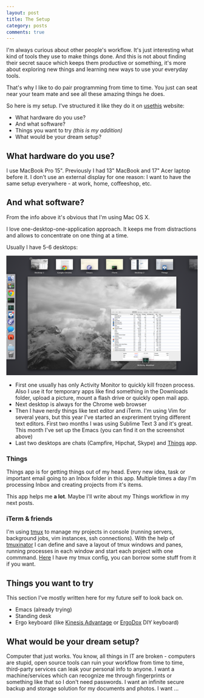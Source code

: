 ```yaml
---
layout: post
title: The Setup
category: posts
comments: true
---
```


I'm always curious about other people's workflow. It's just interesting what kind of tools they use to make things done.
And this is not about finding their secret sauce which keeps them productive or something, it's more about exploring new things
and learning new ways to use your everyday tools.

That's why I like to do pair programming from time to time. You just can seat near your team mate and see all these amazing things he does.

So here is my setup. I've structured it like they do it on [usethis][usethis] website:

* What hardware do you use?
* And what software?
* Things you want to try _(this is my addition)_
* What would be your dream setup?

## What hardware do you use?
I use MacBook Pro 15". Previously I had 13" MacBook and 17" Acer laptop before it.
I don't use an external display for one reason: I want to have the same setup everywhere - at work, home, coffeeshop, etc.
## And what software?
From the info above it's obvious that I'm using Mac OS X.

I love one-desktop-one-application approach. It keeps me from distractions and allows to concentrate on one thing at a time.

Usually I have 5-6 desktops:

[![desktops](/images/desktops.png)][desktops]

* First one usually has only Activity Monitor to quickly kill frozen process. Also I use it for temporary apps
  like find something in the Downloads folder, upload a picture, mount a flash drive or quickly open mail app.
* Next desktop is always for the Chrome web browser
* Then I have nerdy things like text editor and iTerm. I'm using Vim for several years, but this year I've started an expreriment trying different text editors.
  First two months I was using Sublime Text 3 and it's great. This month I've set up the Emacs (you can find it on the screenshot above)
* Last two desktops are chats (Campfire, Hipchat, Skype) and [Things][things] app.

### Things
Things app is for getting things out of my head. Every new idea, task or important email going to an Inbox folder in this app.
Multiple times a day I'm processing Inbox and creating projects from it's items.

This app helps me **a lot**.
Maybe I'll write about my Things workflow in my next posts.

### iTerm & friends
I'm using [tmux][tmux] to manage my projects in console (running servers, background jobs, vim instances, ssh connections).
With the help of [tmuxinator][tmuxinator] I can define and save a layout of tmux windows and panes, running processes
in each window and start each project with one commmand. [Here][shellmagick] I have my tmux config, you can borrow some stuff from it if you want.

## Things you want to try

This section I've mostly written here for my future self to look back on.

* Emacs (already trying)
* Standing desk
* Ergo keyboard (like [Kinesis Advantage][kinesis] or [ErgoDox][ergodox] DIY keyboard)

## What would be your dream setup?

Computer that just works. You know, all things in IT are broken - computers are stupid, open source tools can ruin your workflow from time to time,
third-party services can leak your personal info to anyone. I want a machine/services which can recognize me through fingerprints or something like
that so I don't need passwords. I want an infinite secure backup and storage solution for my documents and photos. I want ...

[usethis]: http://usesthis.com/
[things]: https://culturedcode.com/things/
[tmux]: http://tmux.sourceforge.net/
[tmuxinator]: https://github.com/tmuxinator/tmuxinator
[shellmagick]: https://github.com/juggler/shellmagick/blob/master/tmux/tmux.conf
[kinesis]: http://kinesis-ergo.com/shop/advantage-lf-for-pc-mac/
[ergodox]: http://ergodox.org/
[desktops]: /images/desktops.png
